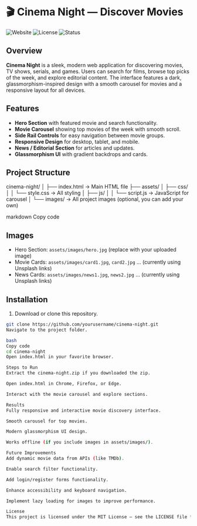 # 🎬 Cinema Night — Discover Movies

![Website](https://img.shields.io/badge/Website-HTML_CSS_JS-blue)
![License](https://img.shields.io/badge/License-MIT-green)
![Status](https://img.shields.io/badge/Status-Completed-brightgreen)

## Overview
**Cinema Night** is a sleek, modern web application for discovering movies, TV shows, serials, and games. Users can search for films, browse top picks of the week, and explore editorial content. The interface features a dark, glassmorphism-inspired design with a smooth carousel for movies and a responsive layout for all devices.

## Features
- **Hero Section** with featured movie and search functionality.
- **Movie Carousel** showing top movies of the week with smooth scroll.
- **Side Rail Controls** for easy navigation between movie groups.
- **Responsive Design** for desktop, tablet, and mobile.
- **News / Editorial Section** for articles and updates.
- **Glassmorphism UI** with gradient backdrops and cards.

## Project Structure
cinema-night/
│
├── index.html → Main HTML file
├── assets/
│ ├── css/
│ │ └── style.css → All styling
│ ├── js/
│ │ └── script.js → JavaScript for carousel
│ └── images/ → All project images (optional, you can add your own)

markdown
Copy code

## Images
- Hero Section: `assets/images/hero.jpg` (replace with your uploaded image)
- Movie Cards: `assets/images/card1.jpg`, `card2.jpg` ... (currently using Unsplash links)
- News Cards: `assets/images/news1.jpg`, `news2.jpg` ... (currently using Unsplash links)

## Installation
1. Download or clone this repository.
```bash
git clone https://github.com/yourusername/cinema-night.git
Navigate to the project folder.

bash
Copy code
cd cinema-night
Open index.html in your favorite browser.

Steps to Run
Extract the cinema-night.zip if you downloaded the zip.

Open index.html in Chrome, Firefox, or Edge.

Interact with the movie carousel and explore sections.

Results
Fully responsive and interactive movie discovery interface.

Smooth carousel for top movies.

Modern glassmorphism UI design.

Works offline (if you include images in assets/images/).

Future Improvements
Add dynamic movie data from APIs (like TMDb).

Enable search filter functionality.

Add login/register forms functionality.

Enhance accessibility and keyboard navigation.

Implement lazy loading for images to improve performance.

License
This project is licensed under the MIT License — see the LICENSE file for details.